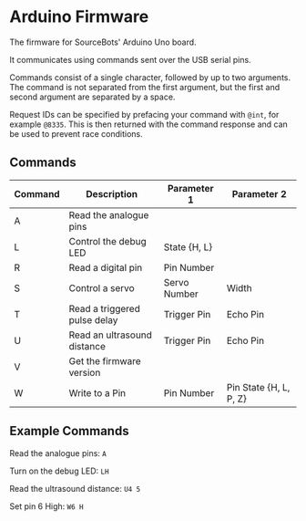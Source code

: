 # Arduino Firmware

The firmware for SourceBots' Arduino Uno board.

It communicates using commands sent over the USB serial pins.

Commands consist of a single character, followed by up to two arguments. The command is not separated from the first argument, but the first and second argument are separated by a space.

Request IDs can be specified by prefacing your command with `@int`, for example `@8335`. This is then returned with the command response and can be used to prevent race conditions.

## Commands

| Command | Description                 | Parameter 1  | Parameter 2            |
|---------|-----------------------------|--------------|------------------------|
| A       | Read the analogue pins      |              |                        |
| L       | Control the debug LED       | State {H, L} |                        |
| R       | Read a digital pin          | Pin Number   |                        |
| S       | Control a servo             | Servo Number | Width                  |
| T       | Read a triggered pulse delay| Trigger Pin  | Echo Pin               |
| U       | Read an ultrasound distance | Trigger Pin  | Echo Pin               |
| V       | Get the firmware version    |              |                        |
| W       | Write to a Pin              | Pin Number   | Pin State {H, L, P, Z} |

## Example Commands

Read the analogue pins: `A`

Turn on the debug LED: `LH`

Read the ultrasound distance: `U4 5`

Set pin 6 High: `W6 H`
